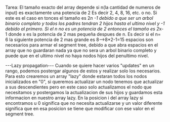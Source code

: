 Tarea:
El tamaño exacto del array depende si n(la cantidad de numeros de input) es exactamente una potencia de 2
Es decir 2, 4, 8, 16, etc. o no. Si este es el caso en tonces el tamaño es 2*n -1 debido a que ser un arbol binario completo y todos los padres tendran 2 hijos hasta el ultimo nivel y -1 debido al primero. Si el n no es un potencia de 2 entonces el tamaño es 2*x-1 donde x
es la potencia de 2 mas pequeña despues de n. Es decir si el n= 6 la siguiente potencia de 2 mas grande es 8-->8*2-1=15 espacios son necesarios para armar el segment tree, debido a que abra espacios en el array que no guardaran nada ya que no sera un arbol binario completo y puede que en el ultimo nivel no haya nodos hijos del penultimo nivel.

---Lazy propagation---
Cuando se quiere hacer varios "updates" en un rango, podemos postergar algunos de estos y realizar solo los necesarios. Para esto crearemos un array "lazy" donde estaran todos los nodos inicializados en "0", si queremos actualizar un nodo tenemos que actualizar a sus descendientes pero en este caso solo actualizamos el nodo que necesitamos y postergamos la actualizacion de sus hijos y guardamos esta informacion en nuestro array lazy. En la posicion i del array lazy si encontramos u  0 significa que no necesita actualizarse y un valor diferente significa que en esa posicion se tiene que modificar con ese valor en el segment tree.